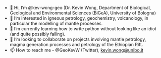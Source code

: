 - 👋 Hi, I’m @kev-wong-geo (Dr. Kevin Wong, Department of Biological, Geological and Environmental Sciences (BiGeA), University of Bologna)
- 👀 I’m interested in igneous petrology, geochemistry, volcanology, in particular the modelling of mantle processes.
- 🌱 I’m currently learning how to write python without looking like an idiot (and quite possibly failing).
- 💞️ I’m looking to collaborate on projects involving mantle petrology, magma generation processes and petrology of the Ethiopian Rift.
- 📫 How to reach me - @GeoKevW (Twitter), kevin.wong@unibo.it

<!---
kev-wong-geo/kev-wong-geo is a ✨ special ✨ repository because its `README.md` (this file) appears on your GitHub profile.
You can click the Preview link to take a look at your changes.
--->
